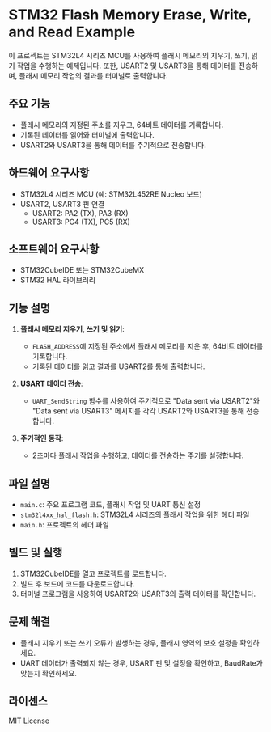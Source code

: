 # STM32 Flash Memory Erase, Write, and Read Example

이 프로젝트는 STM32L4 시리즈 MCU를 사용하여 플래시 메모리의 지우기, 쓰기, 읽기 작업을 수행하는 예제입니다. 또한, USART2 및 USART3을 통해 데이터를 전송하며, 플래시 메모리 작업의 결과를 터미널로 출력합니다.

## 주요 기능
- 플래시 메모리의 지정된 주소를 지우고, 64비트 데이터를 기록합니다.
- 기록된 데이터를 읽어와 터미널에 출력합니다.
- USART2와 USART3을 통해 데이터를 주기적으로 전송합니다.

## 하드웨어 요구사항
- STM32L4 시리즈 MCU (예: STM32L452RE Nucleo 보드)
- USART2, USART3 핀 연결
  - USART2: PA2 (TX), PA3 (RX)
  - USART3: PC4 (TX), PC5 (RX)

## 소프트웨어 요구사항
- STM32CubeIDE 또는 STM32CubeMX
- STM32 HAL 라이브러리

## 기능 설명
1. **플래시 메모리 지우기, 쓰기 및 읽기**:
   - `FLASH_ADDRESS`에 지정된 주소에서 플래시 메모리를 지운 후, 64비트 데이터를 기록합니다.
   - 기록된 데이터를 읽고 결과를 USART2를 통해 출력합니다.

2. **USART 데이터 전송**:
   - `UART_SendString` 함수를 사용하여 주기적으로 "Data sent via USART2"와 "Data sent via USART3" 메시지를 각각 USART2와 USART3을 통해 전송합니다.

3. **주기적인 동작**:
   - 2초마다 플래시 작업을 수행하고, 데이터를 전송하는 주기를 설정합니다.

## 파일 설명
- `main.c`: 주요 프로그램 코드, 플래시 작업 및 UART 통신 설정
- `stm32l4xx_hal_flash.h`: STM32L4 시리즈의 플래시 작업을 위한 헤더 파일
- `main.h`: 프로젝트의 헤더 파일

## 빌드 및 실행
1. STM32CubeIDE를 열고 프로젝트를 로드합니다.
2. 빌드 후 보드에 코드를 다운로드합니다.
3. 터미널 프로그램을 사용하여 USART2와 USART3의 출력 데이터를 확인합니다.

## 문제 해결
- 플래시 지우기 또는 쓰기 오류가 발생하는 경우, 플래시 영역의 보호 설정을 확인하세요.
- UART 데이터가 출력되지 않는 경우, USART 핀 및 설정을 확인하고, BaudRate가 맞는지 확인하세요.

## 라이센스
MIT License
